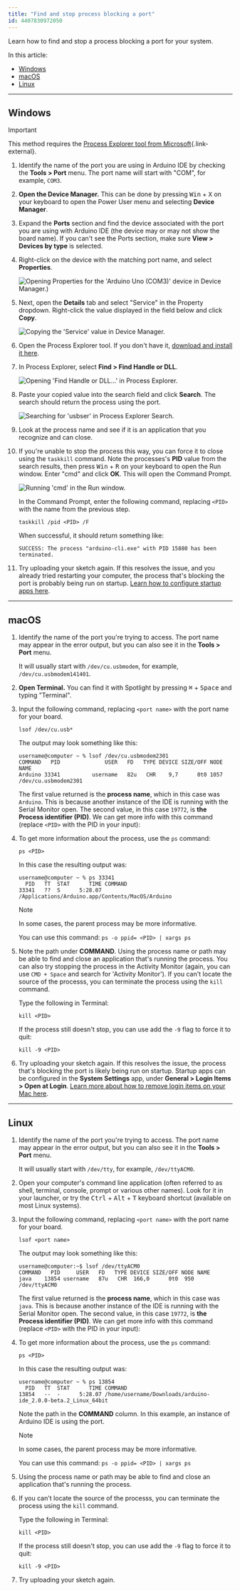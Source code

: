 ```yaml
---
title: "Find and stop process blocking a port"
id: 4407830972050
---
```


Learn how to find and stop a process blocking a port for your system.

In this article:

* [Windows](#windows)
* [macOS](#macOS)
* [Linux](#linux)

---

<a id="windows"></a>

## Windows

> [!IMPORTANT]
> This method requires the [Process Explorer tool from Microsoft](https://learn.microsoft.com/en-us/sysinternals/downloads/process-explorer){.link-external}.

1. Identify the name of the port you are using in Arduino IDE by checking the **Tools > Port** menu. The port name will start with "COM", for example, `COM3`.

1. **Open the Device Manager.** This can be done by pressing <kbd>Win</kbd> + <kbd>X</kbd> on your keyboard to open the Power User menu and selecting **Device Manager**.

1. Expand the **Ports** section and find the device associated with the port you are using with Arduino IDE (the device may or may not show the board name). If you can't see the Ports section, make sure **View > Devices by type** is selected.

1. Right-click on the device with the matching port name, and select **Properties**.

   ![Opening Properties for the 'Arduino Uno (COM3)' device in Device Manager.)](img/windows-ports-device-manager-properties.png)

1. Next, open the **Details** tab and select "Service" in the Property dropdown. Right-click the value displayed in the field below and click **Copy**.

   ![Copying the 'Service' value in Device Manager.](img/windows-ports-device-manager-properties-details-service-copy.png)

1. Open the Process Explorer tool. If you don't have it, <a class="link-external" href="https://learn.microsoft.com/en-us/sysinternals/downloads/process-explorer">download and install it here</a>.

1. In Process Explorer, select **Find > Find Handle or DLL**.

   ![Opening 'Find Handle or DLL...' in Process Explorer.](img/windows-ports-process-explorer-find.png)

1. Paste your copied value into the search field and click **Search**. The search should return the process using the port.

   ![Searching for 'usbser' in Process Explorer Search.](img/windows-ports-process-explorer-find-result.png)

1. Look at the process name and see if it is an application that you recognize and can close.

1. If you're unable to stop the process this way, you can force it to close using the `taskkill` command. Note the processes's **PID** value from the search results, then press <kbd>Win</kbd> + <kbd>R</kbd> on your keyboard to open the Run window. Enter "cmd" and click **OK**. This will open the Command Prompt.

   ![Running 'cmd' in the Run window.](img/windows-ports-open-cmd.png)

   In the Command Prompt, enter the following command, replacing `<PID>` with the name from the previous step.

   ```
   taskkill /pid <PID> /F
   ```

   When successful, it should return something like:

   ```
   SUCCESS: The process "arduino-cli.exe" with PID 15880 has been terminated.
   ```

1. Try uploading your sketch again. If this resolves the issue, and you already tried restarting your computer, the process that's blocking the port is probably being run on startup. <a class="link-external" href="https://support.microsoft.com/help/4026268">Learn how to configure startup apps here</a>.

---

<a id="macOS"></a>

## macOS

1. Identify the name of the port you're trying to access. The port name may appear in the error output, but you can also see it in the **Tools > Port** menu.

   It will usually start with `/dev/cu.usbmodem`, for example, `/dev/cu.usbmodem141401`.

2. **Open Terminal.** You can find it with Spotlight by pressing <kbd>⌘</kbd> + <kbd>Space</kbd> and typing "Terminal".

3. Input the following command, replacing `<port name>` with the port name for your board.

   ```
   lsof /dev/cu.usb*
   ```

   The output may look something like this:

   ```
   username@computer ~ % lsof /dev/cu.usbmodem2301
   COMMAND   PID              USER   FD   TYPE DEVICE SIZE/OFF NODE NAME
   Arduino 33341          username   82u   CHR    9,7      0t0 1057 /dev/cu.usbmodem2301
   ```

   The first value returned is the **process name**, which in this case was `Arduino`. This is because another instance of the IDE is running with the Serial Monitor open. The second value, in this case `19772`, is **the Process identifier (PID)**. We can get more info with this command (replace `<PID>` with the PID in your input):

4. To get more information about the process, use the `ps` command:

   ```
   ps <PID>
   ```

   In this case the resulting output was:

   ```
   username@computer ~ % ps 33341                 
     PID   TT  STAT      TIME COMMAND
   33341   ??  S      5:28.07 /Applications/Arduino.app/Contents/MacOS/Arduino
   ```

   > [!NOTE]
   > In some cases, the parent process may be more informative.
   >
   > You can use this command: `ps -o ppid= <PID> | xargs ps`

5. Note the path under **COMMAND**. Using the process name or path may be able to find and close an application that's running the process. You can also try stopping the process in the Activity Monitor (again, you can use `CMD + Space` and search for 'Activity Monitor'). If you can't locate the source of the processs, you can terminate the process using the `kill` command.

   Type the following in Terminal:

   ```
   kill <PID>
   ```

   If the process still doesn't stop, you can use add the `-9` flag to force it to quit:

   ```
   kill -9 <PID>
   ```

6. Try uploading your sketch again. If this resolves the issue, the process that's blocking the port is likely being run on startup. Startup apps can be configured in the **System Settings** app, under **General > Login Items > Open at Login**. <a class="link-external" href="https://support.apple.com/guide/mac-help/mh21210/mac">Learn more about how to remove login items on your Mac here</a>.

---

<a id="linux"></a>

## Linux

1. Identify the name of the port you're trying to access. The port name may appear in the error output, but you can also see it in the **Tools > Port** menu.

   It will usually start with `/dev/tty`, for example, `/dev/ttyACM0`.

2. Open your computer's command line application (often referred to as shell, terminal, console, prompt or various other names). Look for it in your launcher, or try the <kbd>Ctrl</kbd> + <kbd>Alt</kbd> + <kbd>T</kbd> keyboard shortcut (available on most Linux systems).

3. Input the following command, replacing `<port name>` with the port name for your board.

   ```
   lsof <port name>
   ```

   The output may look something like this:

   ```
   username@computer:~$ lsof /dev/ttyACM0
   COMMAND   PID     USER   FD   TYPE DEVICE SIZE/OFF NODE NAME
   java    13854 username   87u   CHR  166,0      0t0  950 /dev/ttyACM0
   ```

   The first value returned is the **process name**, which in this case was `java`. This is because another instance of the IDE is running with the Serial Monitor open. The second value, in this case `19772`, is **the Process identifier (PID)**. We can get more info with this command (replace `<PID>` with the PID in your input):

4. To get more information about the process, use the `ps` command:

   ```
   ps <PID>
   ```

   In this case the resulting output was:

   ```
   username@computer ~ % ps 13854                 
     PID   TT  STAT      TIME COMMAND
   13854   --  -      5:28.07 /home/username/Downloads/arduino-ide_2.0.0-beta.2_Linux_64bit  
   ```

   Note the path in the **COMMAND** column. In this example, an instance of Arduino IDE is using the port.

   > [!NOTE]
   > In some cases, the parent process may be more informative.
   >
   > You can use this command: `ps -o ppid= <PID> | xargs ps`

5. Using the process name or path may be able to find and close an application that's running the process.

6. If you can't locate the source of the processs, you can terminate the process using the `kill` command.

   Type the following in Terminal:

   ```
   kill <PID>
   ```

   If the process still doesn't stop, you can use add the `-9` flag to force it to quit:

   ```
   kill -9 <PID>
   ```

7. Try uploading your sketch again.
